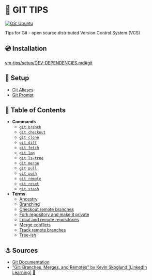 # 📖 GIT TIPS

<a href="https://ubuntu.com/" rel="noreferrer">
    <img src="https://img.shields.io/badge/OS-Ubuntu-E95420" alt="OS: Ubuntu"/>
</a>

Tips for Git - open source distributed Version Control System (VCS)

## 💿 Installation

[vm-tips/setup/DEV-DEPENDENCIES.md#git](https://github.com/MarcinPrzygoda/vm-tips/blob/main/docs/setup/DEV-DEPENDENCIES.md#-git)

## 🔌 Setup
- [Git Aliases](docs/setup/GIT-ALIASES.md)
- [Git Prompt](docs/setup/GIT-PROMPT.md)

## 🌳 Table of Contents

- **Commands**
  - [`git branch`](docs/commands/GIT-BRANCH.md)
  - [`git checkout`](docs/commands/GIT-CHECKOUT.md)
  - [`git clone`](docs/commands/GIT-CLONE.md)
  - [`git diff`](docs/commands/GIT-DIFF.md)
  - [`git fetch`](docs/commands/GIT-FETCH.md)
  - [`git log`](docs/commands/GIT-LOG.md)
  - [`git ls-tree`](docs/commands/GIT-LS-TREE.md)
  - [`git merge`](docs/commands/GIT-MERGE.md)
  - [`git pull`](docs/commands/GIT-PULL.md)
  - [`git push`](docs/commands/GIT-PUSH.md)
  - [`git remote`](docs/commands/GIT-REMOTE.md)
  - [`git reset`](docs/commands/GIT-RESET.md)
  - [`git stash`](docs/commands/GIT-STASH.md)
- **Terms**
  - [Ancestry](docs/terms/ANCESTRY.md)
  - [Branching](docs/terms/BRANCHING.md)
  - [Checkout remote branches](docs/terms/CHECKOUT-REMOTE-BRANCHES.md)
  - [Fork repository and make it private](docs/terms/PRIVATE-FORK.md)
  - [Local and remote repositories](docs/terms/LOCAL-AND-REMOTE-REPOSITORIES.md)
  - [Merge conflicts](docs/terms/MERGE-CONFLICTS.md)
  - [Track remote branches](docs/terms/TRACK-REMOTE-BRANCHES.md)
  - [Tree-ish](docs/terms/TREE-ISH.md)

## ⚓ Sources

- [Git Documentation](https://git-scm.com/docs)
- ["Git: Branches, Merges, and Remotes" by Kevin Skoglund \[LinkedIn Learning\]](https://www.linkedin.com/learning/git-branches-merges-and-remotes) [🔗](https://www.linkedin.com/learning/certificates/f0fba2721dd5ddb4bfc8c1bc2400dba5e018c87ac1bedb9d08961e83c8e41aba)